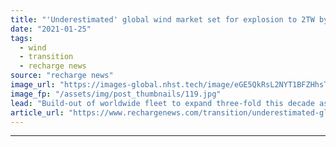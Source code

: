 ```yaml
---
title: "'Underestimated' global wind market set for explosion to 2TW by 2030 -  report"
date: "2021-01-25"
tags: 
  - wind
  - transition
  - recharge news
source: "recharge news"
image_url: "https://images-global.nhst.tech/image/eGE5QkRsL2NYT1BFZHhsTnJsQ1RKZDlHOGQ5aHlqTndPcDdmVmgxejhYcz0=/nhst/binary/19275ac36396a09a78b0cff9b70f5e59"
image_fp: "/assets/img/post_thumbnails/119.jpg"
lead: "Build-out of worldwide fleet to expand three-fold this decade as China leads the pack with almost 650GW of new plant in the pipeline, says analyst Rethink Energy"
article_url: "https://www.rechargenews.com/transition/underestimated-global-wind-market-set-for-explosion-to-2tw-by-2030-report/2-1-950102"
---
```


---
